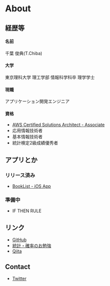# About

## 経歴等

#### 名前
千葉 俊典(T.Chiba)

#### 大学
東京理科大学 理工学部 情報科学科卒 理学学士

#### 現職
アプリケーション開発エンジニア

#### 資格
* [AWS Certified Solutions Architect - Associate](https://www.certmetrics.com/amazon/public/badge.aspx?i=1&t=c&d=2019-12-22&ci=AWS01208879)
* 応用情報技術者
* 基本情報技術者
* 統計検定2級成績優秀者

## アプリとか

### リリース済み
* [BookList - iOS App](../apps/BookList/BookList.md)

### 準備中
* IF THEN RULE

## リンク

* [GitHub](https://github.com/Rino-T)
* [統計・確率のお勉強](https://blog.rinotc.com/)
* [Qiita](https://qiita.com/Rino-T)

## Contact

* [Twitter](https://twitter.com/Rino_T_C)